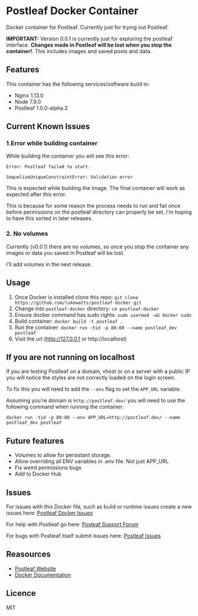 # Postleaf Docker Container
Docker container for Postleaf. Currently just for trying out Postleaf.

__IMPORTANT:__ Version 0.0.1 is currently just for exploring the postleaf interface. __Changes made in Postleaf will be lost when you stop the container!__. This includes images and saved posts and data.

## Features
This container has the following services/software build in:

- Nginx 1.13.0
- Node 7.9.0
- Postleaf 1.0.0-alpha.2

## Current Known Issues
### 1.Error while building container
While building the container you will see this error:

```
Error: Postleaf failed to start.

SequelizeUniqueConstraintError: Validation error
```

This is expected while building the image. The final container will work as expected after this error.

This is because for some reason the process needs to run and fail once before permissions on the postleaf directory can properly be set. I'm hoping to have this sorted in later releases.

### 2. No volumes
Currently (v0.0.1) there are no volumes, so once you stop the container any images or data you saved in Postleaf will be lost.

I'll add volumes in the next release.

## Usage
1. Once Docker is installed clone this repo: `git clone https://github.com/lukewatts/postleaf-docker.git`
2. Change into `postleaf-docker` directory: `cd postleaf-docker`
3. Ensure docker command has sudo rights: `sudo usermod -aG docker sudo`
4. Build container: `docker build -t postleaf .`
5. Run the container: `docker run -tid -p 80:80 --name postleaf_dev postleaf`
6. Visit the url (http://127.0.0.1 or http://localhost)

## If you are not running on localhost
If you are testing Postleaf on a domain, vhost or on a server with a public IP you will notice the styles are not correctly loaded on the login screen. 

To fix this you will need to add the `--env` flag to set the `APP_URL` variable.

Assuming you're domain is `http://postleaf.dev/` you will need to use the following command when running the container:

`docker run -tid -p 80:80 --env APP_URL=http://postleaf.dev/ --name postleaf_dev postleaf`

## Future features
- Volumes to allow for persistant storage.
- Allow overriding all ENV variables in .env file. Not just APP_URL
- Fix weird permissions bugs
- Add to Docker Hub

## Issues
For issues with this Docker file, such as build or runtime issues create a new issues here: [Postleaf Docker Issues](https://github.com/lukewatts/postleaf-docker/issues) 

For help with Postleaf go here: [Posteaf Support Forum](https://community.postleaf.org/)

For bugs with Postleaf itself submit issues here: [Postleaf Issues](https://github.com/Postleaf/postleaf/issues)

## Reasources
 - [Postleaf Website](https://postleaf.org/)
 - [Docker Documentation](https://docs.docker.com/)

## Licence
MIT



